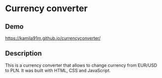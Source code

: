 # Currency converter

## Demo
https://kamila91m.github.io/currencyconverter/

## Description
This is a currency converter that allows to change currency from EUR/USD to PLN. It was built with HTML, CSS and JavaScript.
